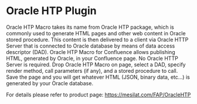 # Oracle HTP Plugin
Oracle HTP Macro takes its name from Oracle HTP package, which is commonly used to generate HTML pages and other web content in Oracle stored procedure. This content is then delivered to a client via Oracle HTTP Server that is connected to Oracle database by means of data access descriptor (DAD). Oracle HTP Macro for Confluence allows publishing HTML, generated by Oracle, in your Confluence page. No Oracle HTTP Server is required. Drop Oracle HTP Macro on page, select a DAD, specify render method, call parameters (if any), and a stored procedure to call. Save the page and you will get whatever HTML (JSON, binary data, etc...) is generated by your Oracle database.

For details please refer to product page: https://mesilat.com/FAP/OracleHTP